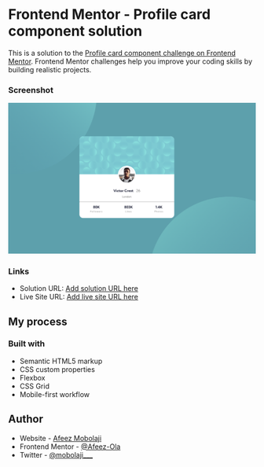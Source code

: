 # Frontend Mentor - Profile card component solution

This is a solution to the [Profile card component challenge on Frontend Mentor](https://www.frontendmentor.io/challenges/profile-card-component-cfArpWshJ). Frontend Mentor challenges help you improve your coding skills by building realistic projects. 



### Screenshot

![](/images/screenshot.png)



### Links

- Solution URL: [Add solution URL here](https://github.com/Afeez-Ola/profile-card-component-main)
- Live Site URL: [Add live site URL here](https://profile-card-component-main-weld-nine.vercel.app/)

## My process

### Built with

- Semantic HTML5 markup
- CSS custom properties
- Flexbox
- CSS Grid
- Mobile-first workflow



## Author

- Website - [Afeez Mobolaji](https://hashnode.com/@Mobolaji)
- Frontend Mentor - [@Afeez-Ola](https://www.frontendmentor.io/profile/Afeez-Ola)
- Twitter - [@mobolaji___]([mobolaji](https://x.com/mobolaji___))

